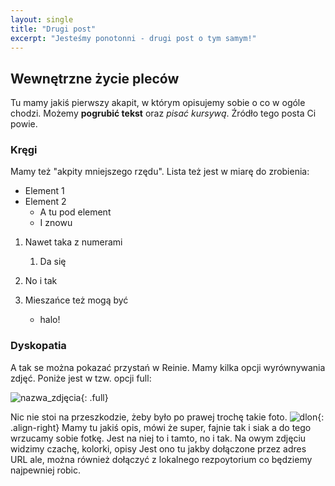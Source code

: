 ```yaml
---
layout: single
title: "Drugi post"
excerpt: "Jesteśmy ponotonni - drugi post o tym samym!"
---
```

<!-- ## oznaczamy akapity -->

## Wewnętrzne życie pleców

Tu mamy jakiś pierwszy akapit, w którym opisujemy sobie o co w ogóle chodzi. Możemy **pogrubić tekst** oraz *pisać kursywą*. Źródło tego posta Ci powie.

<!-- ### oznaczamy podakapity (możemy użyć też #### itd.) -->

### Kręgi

Mamy też "akpity mniejszego rzędu". Lista też jest w miarę do zrobienia:

* Element 1
* Element 2
  * A tu pod element
  * I znowu
  
1. Nawet taka z numerami
   1. Da się
1. No i tak

1. Mieszańce też mogą być
   * halo!

### Dyskopatia

A tak se można pokazać przystań w Reinie. Mamy kilka opcji wyrównywania zdjęć. Poniże jest w tzw. opcji full:

![nazwa_zdjęcia](https://upload.wikimedia.org/wikipedia/commons/3/34/Reine_Marina.jpg){: .full}

Nic nie stoi na przeszkodzie, żeby było po prawej trochę takie foto.
![dlon](http://www.jogospuzzle.com/imatjes/os-ossos-do-cr%C3%A2nio-humano_5564472939998-p.jpg){: .align-right} 
Mamy tu jakiś opis, mówi że super, fajnie tak i siak  a do tego wrzucamy sobie fotkę. Jest na niej to i tamto, 
no i tak. Na owym zdjęciu widzimy czachę, kolorki, opisy Jest ono tu jakby dołączone przez adres URL ale, 
można również dołączyć z lokalnego rezpoytorium co będziemy najpewniej robic.
